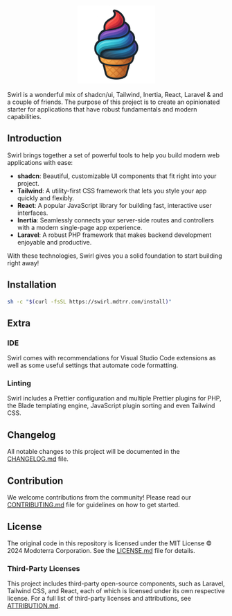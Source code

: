 <p align="center">
    <img src="public/logo.png" alt="Swirl" width="180" />
</p>

Swirl is a wonderful mix of shadcn/ui, Tailwind, Inertia, React, Laravel &amp; and a couple of friends. The purpose of this project is to create an opinionated starter for applications that have robust fundamentals and modern capabilities.

## Introduction

Swirl brings together a set of powerful tools to help you build modern web applications with ease:

- **shadcn**: Beautiful, customizable UI components that fit right into your project.
- **Tailwind**: A utility-first CSS framework that lets you style your app quickly and flexibly.
- **React**: A popular JavaScript library for building fast, interactive user interfaces.
- **Inertia**: Seamlessly connects your server-side routes and controllers with a modern single-page app experience.
- **Laravel**: A robust PHP framework that makes backend development enjoyable and productive.

With these technologies, Swirl gives you a solid foundation to start building right away!

## Installation

```sh
sh -c "$(curl -fsSL https://swirl.mdtrr.com/install)"
```

## Extra

### IDE

Swirl comes with recommendations for Visual Studio Code extensions as well as some useful settings that automate code formatting.

### Linting

Swirl includes a Prettier configuration and multiple Prettier plugins for PHP, the Blade templating engine, JavaScript plugin sorting and even Tailwind CSS.

## Changelog

All notable changes to this project will be documented in the [CHANGELOG.md](./CHANGELOG.md) file.

## Contribution

We welcome contributions from the community! Please read our [CONTRIBUTING.md](./CONTRIBUTING.md) file for guidelines on how to get started.

## License

The original code in this repository is licensed under the MIT License © 2024 Modoterra Corporation. See the [LICENSE.md](./LICENSE.md) file for details.

### Third-Party Licenses

This project includes third-party open-source components, such as Laravel, Tailwind CSS, and React, each of which is licensed under its own respective license. For a full list of third-party licenses and attributions, see [ATTRIBUTION.md](./ATTRIBUTION.md).
